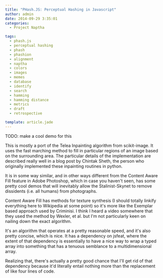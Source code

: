 ```yaml
---
title: "PHash.JS: Perceptual Hashing in Javascript"
author: admin
date: 2014-09-29 3:35:01
categories:
  - Project Naptha

tags: 
  - phash.js
  - perceptual hashing
  - phash
  - phashion
  - alignment
  - naptha
  - colors
  - images
  - memes
  - database
  - identify
  - search
  - hamming
  - hamming distance
  - metrics
  - draft
  - retrospective

template: article.jade
---
```


TODO: make a cool demo for this

This is mostly a port of the Telea Inpainting algorithm from scikit-image. It uses the fast marching method to fill in particular regions of an image based on the surrounding area. The particular details of the implementation are described really well in a blog post by Chintak Sheth, the person who originally implemented these inpainting routines in python.

It is in some way similar, and in other ways different from the Content Aware Fill feature in Adobe Photoshop, which in case you haven't seen, has some pretty cool demos that will inevitably allow the Stalinist-Skynet to remove dissidents (i.e. all humans) from photographs.

Content Aware Fill has methods for texture synthesis (I should totally linkify everything here to Wikipedia at some point) so it's more like the Exemplar based approach used by Criminisi. I think I heard a video somewhere that they used the method by Wexler, et al. but I'm not particularly keen on nailing down the exact algorithm.

It's an algorithm that operates at a pretty reasonable speed, and it's also pretty concise, which is nice. It has a dependency on jsfeat, where the extent of that dependency is essentially to have a nice way to wrap a typed array into something that has a tenuous semblance to a multidimensional array.

Realizing that, there's actually a pretty good chance that I'll get rid of that dependency because it'd literally entail nothing more than the replacement of like four lines of code.
